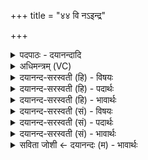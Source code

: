 +++
title = "४४ वि नऽइन्द्र"

+++
<details><summary>पदपाठः - दयानन्दादि</summary>

वि। नः॒। इ॒न्द्र॒। मृधः॑। ज॒हि॒। नी॒चा। य॒च्छ॒। पृ॒त॒न्य॒तः। यः। अ॒स्मान्। अ॒भि॒दास॒तीत्य॑भि॒ऽदास॑ति। अध॑रम्। ग॒म॒य॒। तमः॑। उ॒प॒या॒मगृ॑हीत॒ इत्यु॑पया॒मऽगृ॑हीतः। अ॒सि॒। वि॒मृध॒ इति॑ वि॒ऽमृधे॑। ए॒षः। ते॒। योनिः॑। इन्द्रा॑य। त्वा॒। वि॒मृध॒ इति॑ वि॒ऽमृधे॑। ४४।
</details>

<details><summary>अधिमन्त्रम् (VC)</summary>

- इन्द्रो देवता
- शास ऋषिः
- निचृद् अनुष्टुप्, स्वराड् आर्षी गायत्री
- गान्धारः, षड्जः
</details>

<details><summary>दयानन्द-सरस्वती (हि) - विषयः</summary>

अब सिंह जैसे पीछे लौट कर देखता है, इस प्रकार गृहस्थ कर्म्म के निमित्त राजपक्ष में कुछ उपदेश अगले मन्त्र में किया है ॥
</details>

<details><summary>दयानन्द-सरस्वती (हि) - पदार्थः</summary>

पदार्थान्वयभाषाः -  हे (इन्द्र) सेनापते ! तू (नः) हमारे (पृतन्यतः) हम से युद्ध करने के लिये सेना की इच्छा करनेहारे शत्रुओं को (जहि) मार और उन (नीचा) नीचों को (यच्छ) वश में ला और जो शत्रुजन (अस्मान्) हम लोगों को (अभिदासति) सब प्रकार दुःख देवे उस (विमृधः) दुष्ट को (तमः) जैसे अन्धकार को सूर्य्य नष्ट करता है, वैसे (अधरम्) अधोगति को (गमय) प्राप्त करा, जिस (ते) तेरा (एषः) उक्त कर्म्म करना (योनिः) राज्य का कारण है, इससे तू हम लोगों से (उपयामगृहीतः) सेना आदि सामग्री से ग्रहण किया हुआ (असि) है, इसी से (त्वा) तुझ को (विमृधे) जिस में बड़े-बड़े युद्ध करनेवाले शत्रुजन हैं, (इन्द्राय) ऐश्वर्य्य देनेवाले उस युद्ध के लिये स्वीकार करते हैं (त्वा) तुझ को (विमृधे) जिस के शत्रु नष्ट हो गये हैं, उस (इन्द्राय) राज्य के लिये प्रेरणा देते हैं अर्थात् अधर्म्म से अपना वर्त्ताव न वर्त्ते ॥४४॥
</details>

<details><summary>दयानन्द-सरस्वती (हि) - भावार्थः</summary>

भावार्थभाषाः -  जो खोटे काम करनेवाला पुरुष अनेक प्रकार से अपने बल को उन्नति देकर सब को दुःख देना चाहे, उस को राजा सब प्रकार से दण्ड दे। यदि फिर भी वह अपनी अत्यन्त खोटाइयों को न छोड़े तो उसको मार डाले अथवा नगर से इसको दूर निकाल बन्द रक्खे ॥४४॥
</details>

<details><summary>दयानन्द-सरस्वती (सं) - विषयः</summary>

सिंहावलोकन्यायेन गृहस्थधर्म्मे राजपक्षे किंचिदाह ॥
</details>

<details><summary>दयानन्द-सरस्वती (सं) - पदार्थः</summary>

पदार्थान्वयभाषाः -  हे इन्द्र सेनापते ! त्वं नोऽस्माकं विमृधो जहि, पृतन्यतो नीचा नीचान् यच्छ। यः शत्रुरस्मानभिदासति तं तमस्सूर्य्य इवाधरं गमय। यस्य ते तवैष योनिरस्ति, स त्वमस्माभिरुपयामगृहीतोऽसि, अत एवेन्द्राय विमृधे त्वां स्वीकुर्म्मो विमृध इन्द्राय त्वा नियोजयामश्च ॥४४॥
</details>

<details><summary>दयानन्द-सरस्वती (सं) - भावार्थः</summary>

भावार्थभाषाः -  यो दुष्टकर्म्मशीलपुरुषोऽनेकधा बलमुन्नीय सर्वान् पीडयितुमिच्छति, तं राजा सर्वथा दण्डेयत्। यदि स प्रबलतरोपाधिशीलतां न त्यजेत्, तर्हि राष्ट्रादेनं दूरं गमयेद् विनाशयेद्वा ॥४४॥
</details>

<details><summary>सविता जोशी ← दयानन्दः (म) - भावार्थः</summary>

भावार्थभाषाः -  वाईट खोटी कर्मे करणारा पुरुष जर बलवान बनून इतरांना दुःखी करत असेल तर राजाने त्याला दंड द्यावा. जर एवढे करूनही तो वाईट काम सोडत नसेल तर त्याला मृत्युदंड द्यावा किंवा शहराबाहेर दूर कैद करून ठेवावे.
</details>
